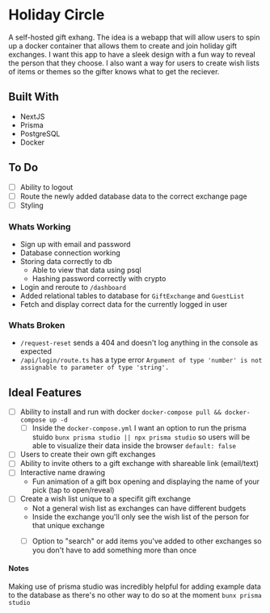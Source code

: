 # Holiday Circle
A self-hosted gift exhang. The idea is a webapp that will allow users to spin up a docker container that allows them to create and join holiday gift exchanges. I want this app to have a sleek design with a fun way to reveal the person that they choose. I also want a way for users to create wish lists of items or themes so the gifter knows what to get the reciever.

## Built With
- NextJS
- Prisma
- PostgreSQL
- Docker

## To Do
- [ ] Ability to logout
- [ ] Route the newly added database data to the correct exchange page
- [ ] Styling

### Whats Working
- Sign up with email and password
- Database connection working
- Storing data correctly to db
    - Able to view that data using psql
    - Hashing password correctly with crypto
- Login and reroute to `/dashboard`
- Added relational tables to database for `GiftExchange` and `GuestList`
- Fetch and display correct data for the currently logged in user

### Whats Broken
- `/request-reset` sends a 404 and doesn't log anything in the console as expected
- `/api/login/route.ts` has a type error `Argument of type 'number' is not assignable to parameter of type 'string'.`

## Ideal Features
- [ ] Ability to install and run with docker `docker-compose pull && docker-compose up -d`
    - [ ] Inside the `docker-compose.yml` I want an option to run the prisma stuido `bunx prisma studio || npx prisma studio` so users will be able to visualize their data inside the browser `default: false`
- [ ] Users to create their own gift exchanges 
- [ ] Ability to invite others to a gift exchange with shareable link (email/text)
- [ ] Interactive name drawing
    - Fun animation of a gift box opening and displaying the name of your pick (tap to open/reveal)
- [ ] Create a wish list unique to a specifit gift exchange
    - Not a general wish list as exchanges can have different budgets
    - Inside the exchange you'll only see the wish list of the person for that unique exchange
    - [ ] Option to "search" or add items you've added to other exchanges so you don't have to add something more than once


#### Notes
Making use of prisma studio was incredibly helpful for adding example data to the database as there's no other way to do so at the moment `bunx prisma studio`